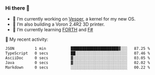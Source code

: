 ### Hi there 👋

<!--
**berkus/berkus** is a ✨ _special_ ✨ repository because its `README.md` (this file) appears on your GitHub profile.

Here are some ideas to get you started:

- 🔭 I’m currently working on ...
- 🌱 I’m currently learning ...
- 👯 I’m looking to collaborate on ...
- 🤔 I’m looking for help with ...
- 💬 Ask me about ...
- 📫 How to reach me: ...
- 😄 Pronouns: ...
- ⚡ Fun fact: ...
-->

- 🔭 I’m currently working on [Vesper](https://github.com/metta-systems/vesper), a kernel for my new OS.
- 🔭 I’m also building a Voron 2.4R2 3D printer.
- 🌱 I’m currently learning [FORTH](http://forth.com/starting-forth/) and [F#](https://fsharpforfunandprofit.com/)

💼 My recent activity:

<!--START_SECTION:waka-->

```txt
JSON         1 min           █████████████████████▓░░░   87.25 %
TypeScript   0 secs          ██░░░░░░░░░░░░░░░░░░░░░░░   07.46 %
AsciiDoc     0 secs          ▓░░░░░░░░░░░░░░░░░░░░░░░░   03.05 %
Java         0 secs          ▓░░░░░░░░░░░░░░░░░░░░░░░░   02.02 %
Markdown     0 secs          ░░░░░░░░░░░░░░░░░░░░░░░░░   00.22 %
```

<!--END_SECTION:waka-->
